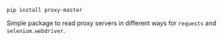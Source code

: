 `pip install proxy-master`

Simple package to read proxy servers in different ways for `requests` and `selenium.webdriver`.
